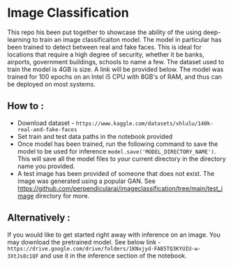 # Image Classification

This repo his been put together to showcase the ability of the using deep-learning to train an image classificaiton model. The model in particular has been trained to detect between real and fake faces. This is ideal for locations that require a high degree of security, whether it be banks, airports, government buildings, schools to name a few. The dataset used to train the model is 4GB is size. A link will be provided below. The model was trained for 100 epochs on an Intel i5 CPU with 8GB's of RAM, and thus can be deployed on most systems. 

## How to :
* Download dataset - `https://www.kaggle.com/datasets/xhlulu/140k-real-and-fake-faces`
*  Set train and test data paths in the notebook provided
* Once model has been trained, run the following command to save the model to be used for inference `model.save('MODEL_DIRECTORY_NAME')`. This will save all the model files to your current directory in the directory name you provided.
* A test image has been provided of someone that does not exist. The image was generated using a popular GAN. See https://github.com/perpendicularai/imageclassification/tree/main/test_image directory for more.

## Alternatively :
If you would like to get started right away with inference on an image. You may download the pretrained model. See below link -
`https://drive.google.com/drive/folders/1KNxjyd-FAB5TQ3KYUIU-w-3XtJs8c1QF` and use it in the inference section of the notebook.
